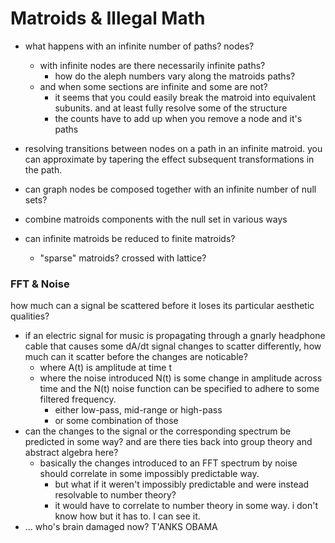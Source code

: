 
# Matroids & Illegal Math

- what happens with an infinite number of paths? nodes?
  - with infinite nodes are there necessarily infinite paths?
    - how do the aleph numbers vary along the matroids paths?
  - and when some sections are infinite and some are not?
    - it seems that you could easily break the matroid into
      equivalent subunits. and at least fully resolve some of
      the structure
    - the counts have to add up when you remove a node and it's
      paths
- resolving transitions between nodes on a path in an infinite
  matroid. you can approximate by tapering the effect subsequent
  transformations in the path.

- can graph nodes be composed together with an
  infinite number of null sets?
- combine matroids components with the null set in various ways
- can infinite matroids be reduced to finite matroids?
  - "sparse" matroids? crossed with lattice?

### FFT & Noise

how much can a signal be scattered before it loses its particular
aesthetic qualities?
- if an electric signal for music is propagating through a gnarly
  headphone cable that causes some dA/dt signal changes to scatter
  differently, how much can it scatter before the changes are
  noticable?
  - where A(t) is amplitude at time t
  - where the noise introduced N(t) is some change in amplitude across
    time and the N(t) noise function can be specified to adhere to
    some filtered frequency.
    - either low-pass, mid-range or high-pass
    - or some combination of those
- can the changes to the signal or the corresponding spectrum be
  predicted in some way? and are there ties back into group theory and
  abstract algebra here?
  - basically the changes introduced to an FFT spectrum by noise
    should correlate in some impossibly predictable way.
    - but what if it weren't impossibly predictable and were instead
      resolvable to number theory?
    - it would have to correlate to number theory in some way. i don't
      know how but it has to. I can see it.
- ... who's brain damaged now? T'ANKS OBAMA
